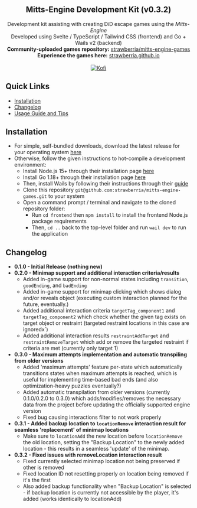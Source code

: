 <h2 align="center">
    <b>Mitts-Engine Development Kit</b> (v0.3.2)
</h2>
<p align="center">
    Development kit assisting with creating DiD escape games using the <i>Mitts-Engine</i><br />
    Developed using Svelte / TypeScript / Tailwind CSS (frontend) and Go + Wails v2 (backend) <br />
    <b>Community-uploaded games repository:</b> <a href="https://github.com/strawberria/mitts-engine-games">strawberria/mitts-engine-games</a> <br />
    <b>Experience the games here:</b> <a href="https://strawberria.github.io/s">strawberria.github.io</a> <br />
    <br />
    <a href="https://ko-fi.com/G2G2G0ZG3">
        <img alt="Kofi" src="https://ko-fi.com/img/githubbutton_sm.svg"/>
    </a>
</p>

## Quick Links
- [Installation](#Installation)
- [Changelog](#Changelog)
- [Usage Guide and Tips](usage-guide-tips.md)

## Installation
- For simple, self-bundled downloads, download the latest release for your operating system [here](https://github.com/strawberria/mitts-engine-devkit/releases)
- Otherwise, follow the given instructions to hot-compile a development environment:
    - Install Node.js 15+ through their installation page [here](https://nodejs.org/en/download/)
    - Install Go 1.18+ through their installation page [here](https://go.dev/doc/install)
    - Then, install Wails by following their instructions through their [guide](https://wails.io/docs/gettingstarted/installation/) 
    - Clone this repository `git@github.com:strawberria/mitts-engine-games.git` to your system
    - Open a command prompt / terminal and navigate to the cloned repository folder:
        - Run `cd frontend` then `npm install` to install the frontend Node.js package requirements
        - Then, `cd ..` back to the top-level folder and run `wail dev` to run the application

## Changelog
- **0.1.0 - Initial Release (nothing new)**
- **0.2.0 - Minimap support and additional interaction criteria/results**
    - Added in-game support for non-normal states including `transition`, `goodEnding`, and `badEnding` 
    - Added in-game support for minimap clicking which shows dialog and/or reveals object (executing custom interaction planned for the future, eventually.)
    - Added additional interaction criteria `targetTag_component1`  and `targetTag_component2` which check whether the given tag exists on target object or restraint (targeted restraint locations in this case are ignoredx`)
    - Added additional interaction results `restraintAddTarget` and `restraintRemoveTarget` which add or remove the targeted restraint if criteria are met (currently only target 1)
- **0.3.0 - Maximum attempts implementation and automatic transpiling from older versions**
    - Added 'maximum attempts' feature per-state which automatically transitions states when maximum attempts is reached, which is useful for implementing time-based bad ends (and also optimization-heavy puzzles eventually?)
    - Added automatic transpilation from older versions (currently 0.1.0/0.2.0 to 0.3.0) which adds/modifies/removes the necessary data from the project before updating the officially supported engine version
    - Fixed bug causing interactions filter to not work properly
- **0.3.1 - Added backup location to `locationRemove` interaction result for seamless 'replacement' of minimap locations**
    - Make sure to `locationAdd` the new location before `locationRemove` the old location, setting the "Backup Location" to the newly added location - this results in a seamless 'update' of the minimap.
- **0.3.2 - Fixed issues with removeLocation interaction result**
    - Fixed currently selected minimap location not being preserved if other is removed
    - Fixed location ID not resetting properly on location being removed if it's the first 
    - Also added backup functionality when "Backup Location" is selected - if backup location is currently not accessible by the player, it's added (works identically to locationAdd)